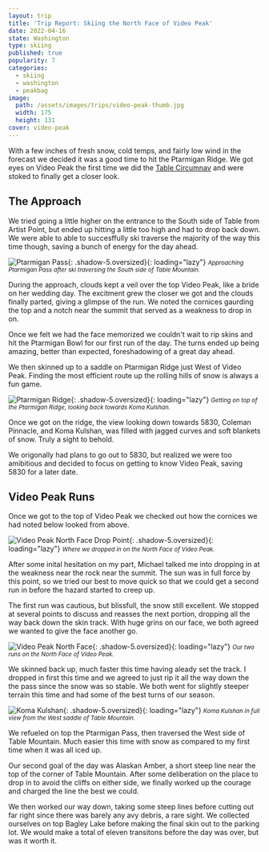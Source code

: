 ```yaml
---
layout: trip
title: 'Trip Report: Skiing the North Face of Video Peak'
date: 2022-04-16
state: Washington
type: skiing
published: true
popularity: 7
categories:
  - skiing
  - washington
  - peakbag
image:
  path: /assets/images/trips/video-peak-thumb.jpg
  width: 175
  height: 131
cover: video-peak
---
```


With a few inches of fresh snow, cold temps, and fairly low wind in the
forecast we decided it was a good time to hit the Ptarmigan Ridge. We got eyes
on Video Peak the first time we did the [Table
Circumnav](/trips/table-mountain-circumnav.html) and were stoked to finally get
a closer look.

## The Approach

We tried going a little higher on the entrance to the South side of Table from
Artist Point, but ended up hitting a little too high and had to drop back down.
We were able to able to succesffully ski traverse the majority of the way this
time though, saving a bunch of energy for the day ahead.

![Ptarmigan Pass](/assets/images/trips/video-peak-ptarmigan-pass.jpg "Ptarmigan Pass"){: .shadow-5.oversized}{: loading="lazy"} <small><i>Approaching Ptarmigan Pass after ski traversing the South side of Table Mountain.</i></small>

During the approach, clouds kept a veil over the top Video Peak, like a bride
on her wedding day. The excitment grew the closer we got and the clouds finally
parted, giving a glimpse of the run. We noted the cornices gaurding the top and
a notch near the summit that served as a weakness to drop in on.

Once we felt we had the face memorized we couldn't wait to rip skins and hit
the Ptarmigan Bowl for our first run of the day. The turns ended up being
amazing, better than expected, foreshadowing of a great day ahead.

We then skinned up to a saddle on Ptarmigan Ridge just West of Video Peak.
Finding the most efficient route up the rolling hills of snow is always a fun
game.

![Ptarmigan Ridge](/assets/images/trips/video-peak-ptarmigan-ridge.jpg "Ptarmigan Ridge"){: .shadow-5.oversized}{: loading="lazy"} <small><i>Getting on top of the Ptarmigan Ridge, looking back towards Koma Kulshan.</i></small>

Once we got on the ridge, the view looking down towards 5830, Coleman Pinnacle,
and Koma Kulshan, was filled with jagged curves and soft blankets of snow.
Truly a sight to behold.

We origonally had plans to go out to 5830, but realized we were too amibitious
and decided to focus on getting to know Video Peak, saving 5830 for a later
date.

## Video Peak Runs

Once we got to the top of Video Peak we checked out how the cornices we had
noted below looked from above.

![Video Peak North Face Drop Point](/assets/images/trips/video-peak-drop-point.jpg "Video Peak North Face Drop Point"){: .shadow-5.oversized}{: loading="lazy"} <small><i>Where we dropped in on the North Face of Video Peak.</i></small>

After some inital hesitation on my part, Michael talked me into dropping in at
the weakness near the rock near the summit. The sun was in full force by this
point, so we tried our best to move quick so that we could get a second run in
before the hazard started to creep up.

The first run was cautious, but blissfull, the snow still excellent. We stopped
at several points to discuss and reasses the next portion, dropping all the
way back down the skin track. With huge grins on our face, we both agreed we
wanted to give the face another go.

![Video Peak North Face](/assets/images/trips/video-peak-north-face.jpg "Video Peak North Face"){: .shadow-5.oversized}{: loading="lazy"} <small><i>Our two runs on the North Face of Video Peak.</i></small>

We skinned back up, much faster this time having aleady set the track. I
dropped in first this time and we agreed to just rip it all the way down the
the pass since the snow was so stable. We both went for slightly steeper
terrain this time and had some of the best turns of our season.

![Koma Kulshan](/assets/images/trips/video-peak-mt-baker.jpg "Mount Baker"){: .shadow-5.oversized}{: loading="lazy"} <small><i>Koma Kulshan in full view from the West saddle of Table Mountain.</i></small>

We refueled on top the Ptarmigan Pass, then traversed the West side of Table
Mountain. Much easier this time with snow as compared to my first time when it
was all iced up.

Our second goal of the day was Alaskan Amber, a short steep line near the top
of the corner of Table Mountain. After some deliberation on the place to drop
in to avoid the cliffs on either side, we finally worked up the courage and
charged the line the best we could.

We then worked our way down, taking some steep lines before cutting out far
right since there was barely any avy debris, a rare sight. We collected
ourselves on top Bagley Lake before making the final skin out to the parking
lot. We would make a total of eleven transitons before the day was over, but
was it worth it.
